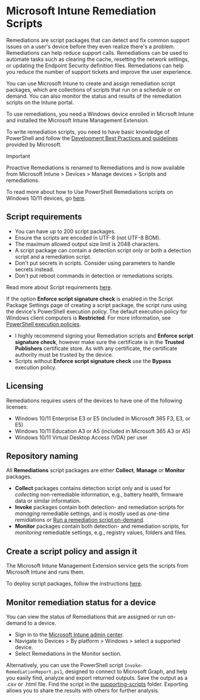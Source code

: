 # Microsoft Intune Remediation Scripts

Remediations are script packages that can detect and fix common support issues on a user's device before they even realize there's a problem. Remediations can help reduce support calls. Remediations can be used to automate tasks such as clearing the cache, resetting the network settings, or updating the Endpoint Security definition files. Remediations can help you reduce the number of support tickets and improve the user experience.

You can use Microsoft Intune to create and assign remediation script packages, which are collections of scripts that run on a schedule or on demand. You can also monitor the status and results of the remediation scripts on the Intune portal.

To use remediations, you need a Windows device enrolled in Micrsoft Intune and installed the Microsoft Intune Management Extension.

To write remediation scripts, you need to have basic knowledge of PowerShell and follow the [Development Best Practices and guidelines](https://learn.microsoft.com/powershell/scripting/developer/cmdlet/strongly-encouraged-development-guidelines?view=powershell-5.1 "Strongly Encouraged Development Guidelines - PowerShell 5.1") provided by Microsoft.

> [!Important]
> Proactive Remediations is renamed to Remediations and is now available from Microsoft Intune > Devices > Manage devices > Scripts and remediations.

To read more about how to Use PowerShell Remediations scripts on Windows 10/11 devices, go [here](https://learn.microsoft.com/mem/intune/fundamentals/remediations/ "Remediations").

## Script requirements

- You can have up to 200 script packages.
- Ensure the scripts are encoded in UTF-8 (not UTF-8 BOM).
- The maximum allowed output size limit is 2048 characters.
- A script package can contain a detection script only or both a detection script and a remediation script.
- Don't put secrets in scripts. Consider using parameters to handle secrets instead.
- Don't put reboot commands in detection or remediations scripts.

Read more about Script requirements [here](https://learn.microsoft.com/en-us/mem/intune/fundamentals/remediations#script-requirements/ "Remediations").

If the option **Enforce script signature check** is enabled in the Script Package Settings page of creating a script package, the script runs using the device's PowerShell execution policy. The default execution policy for Windows client computers is **Restricted**. For more information, see [PowerShell execution policies](https://learn.microsoft.com/powershell/module/microsoft.powershell.core/about/about_execution_policies/ "PowerShell execution policies").

- I highly recommend signing your Remediation scripts and **Enforce script signature check**, however make sure the certificate is in the **Trusted Publishers** certificate store. As with any certificate, the certificate authority must be trusted by the device.
- Scripts without **Enforce script signature check** use the **Bypass** execution policy.

## Licensing

Remediations requires users of the devices to have one of the following licenses:

- Windows 10/11 Enterprise E3 or E5 (included in Microsoft 365 F3, E3, or E5)
- Windows 10/11 Education A3 or A5 (included in Microsoft 365 A3 or A5)
- Windows 10/11 Virtual Desktop Access (VDA) per user

## Repository naming

All **Remediations** script packages are either **Collect**, **Manage** or **Monitor** packages.

- **Collect** packages contains detection script only and is used for *collecting* non-remediable information, e.g., battery health, firmware data or similar information.
- **Invoke** packages contain both detection- and remediation scripts for *managing* remediable settings, and is mostly used as *one-time* remidiations or [Run a remediation script on-demand](https://learn.microsoft.com/mem/intune/fundamentals/remediations#run-a-remediation-script-on-demand-preview "Run a remediation script on-demand").
- **Monitor** packages contain both detection- and remediation scripts, for *monitoring* remediable settings, e.g., registry values, folders and files.

## Create a script policy and assign it

The Microsoft Intune Management Extension service gets the scripts from Microsoft Intune and runs them.

To deploy script packages, follow the instructions [here](https://learn.microsoft.com/mem/intune/apps/intune-management-extension#create-a-script-policy-and-assign-it "Create a script policy and assign it").

## Monitor remediation status for a device

You can view the status of Remediations that are assigned or run on-demand to a device.

- Sign in to the [Microsoft Intune admin center](https://go.microsoft.com/fwlink/?linkid=2109431 "Microsoft Intune admin center").
- Navigate to Devices > By platform > Windows > select a supported device.
- Select Remediations in the Monitor section.

Alternatively, you can use the PowerShell script `Invoke-RemediationReport.ps1`, designed to connect to Microsoft Graph, and help you easily find, analyze and export returned outputs. Save the output as a .csv or .html file. Find the script in the [supporting-scripts](../platform-scripts/supporting-scripts) folder. Exporting allows you to share the results with others for further analysis.
